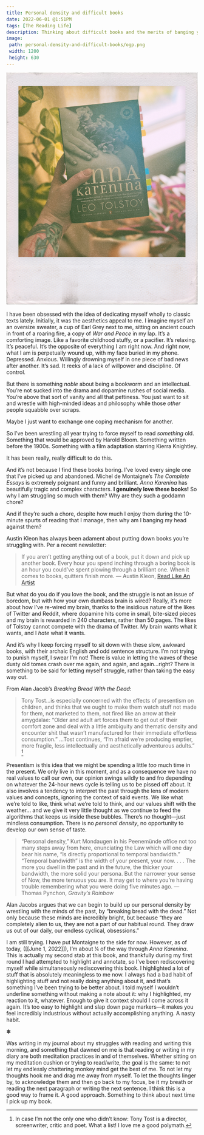 ```yaml
---
title: Personal density and difficult books
date: 2022-06-01 @1:51PM
tags: [The Reading Life]
description: Thinking about difficult books and the merits of banging your head against them repeatedly.
image:
 path: personal-density-and-difficult-books/ogp.png
 width: 1200
 height: 630
---
```

![The author's pale, tattooed arm holding a copy of Tolstoy's "Anna Karenina." There are various houseplants in the background, threatening to overtake the home](anna-karenina.jpg)

I have been obsessed with the idea of dedicating myself wholly to classic texts lately. Initially, it was the aesthetics appeal to me. I imagine myself an an oversize sweater, a cup of Earl Grey next to me, sitting on ancient couch in front of a roaring fire, a copy of _War and Peace_ in my lap. It’s a comforting image. Like a favorite childhood stuffy, or a pacifier. It’s relaxing. It’s peaceful. It’s the opposite of everything I am right now. And right now, what I am is perpetually wound up, with my face buried in my phone. Depressed. Anxious. Willingly drowning myself in one piece of bad news after another. It’s sad. It reeks of a lack of willpower and discipline. Of control.

But there is something _noble_ about being a bookworm and an intellectual. You’re not sucked into the drama and dopamine rushes of social media. You’re above that sort of vanity and all that pettiness. You just want to sit and wrestle with high-minded ideas and philosophy while those _other_ people squabble over scraps.  

Maybe I just want to exchange one coping mechanism for another. 

So I’ve been wrestling all year trying to force myself to read _something_ old. Something that would be approved by Harold Bloom. Something written before the 1900s. Something with a film adaptation starring Kierra Knightley. 

It has been really, really difficult to do this. 

And it’s not because I find these books boring. I’ve loved every single one that I’ve picked up and abandoned. Michel de Montaigne’s _The Complete Essays_ is extremely poignant and funny and brilliant. _Anna Karenina_ has beautifully tragic and complex characters. **I genuinely love these books!** So why I am struggling so much with them? Why are they such a goddamn chore? 

And if they’re such a chore, despite how much I enjoy them during the 10-minute spurts of reading that I manage, then why am I banging my head against them?

Austin Kleon has always been adament about putting down books you’re struggling with. Per a recent newsletter:

> If you aren’t getting anything out of a book, put it down and pick up another book. Every hour you spend inching through a boring book is an hour you could’ve spent plowing through a brilliant one.
> When it comes to books, quitters finish more. — Austin Kleon, [Read Like An Artist](https://austinkleon.substack.com/p/how-to-read-like-an-artist)

But what do you do if you love the book, and the struggle is not an issue of boredom, but with how your own dumbass brain is wired? Really, it’s more about how I’ve re-wired my brain, thanks to the insidious nature of the likes of Twitter and Reddit, where dopamine hits come in small, bite-sized pieces and my brain is rewarded in 240 characters, rather than 50 pages. The likes of Tolstoy cannot compete with the drama of Twitter. My brain wants what it wants, and I _hate_ what it wants. 

And it’s why I keep forcing myself to sit down with these slow, awkward books, with their archaic English and odd sentence structure. I’m not trying to punish myself, I swear I’m not! There is value in letting the waves of these dusty old tomes crash over me again, and again, and again…right? There is something to be said for letting myself struggle, rather than taking the easy way out. 

From Alan Jacob’s _Breaking Bread With the Dead_:

> Tony Tost…is especially concerned with the effects of presentism on children, and thinks that we ought to make them watch stuff not made for them, not marketed to them, not fired like an arrow at their amygdalae: “Older and adult art forces them to get out of their comfort zone and deal with a little ambiguity and thematic density and encounter shit that wasn’t manufactured for their immediate effortless consumption.”
> …Tost continues, “I’m afraid we’re producing emptier, more fragile, less intellectually and aesthetically adventurous adults.” [^1]

Presentism is this idea that we might be spending a little _too_ much time in the present. We only live in this moment, and as a consequence we have no real values to call our own, our opinion swings wildly to and fro depending on whatever the 24-hour news cycle is telling us to be pissed off about. It also involves a tendency to interpret the past through the lens of modern values and concepts, ignoring the context of said events. We like what we’re told to like, think what we’re told to think, and our values shift with the weather… and we give it very little thought as we continue to feed the algorithms that keeps us inside these bubbles. There’s no thought—just mindless consumption.  There is no _personal density_, no opportunity to develop our own sense of taste. 

> “Personal density,” Kurt Mondaugen in his Peenemünde office not too many steps away from here, enunciating the Law which will one day bear his name, “is directly proportional to temporal bandwidth.” “Temporal bandwidth” is the width of your present, your now. . . . The more you dwell in the past and in the future, the thicker your bandwidth, the more solid your persona. But the narrower your sense of Now, the more tenuous you are. It may get to where you’re having trouble remembering what you were doing five minutes ago. — Thomas Pynchon, _Gravity’s Rainbow_

Alan Jacobs argues that we can begin to build up our personal density by wrestling with the minds of the past, by “breaking bread with the dead.” Not only because these minds are incredibly bright, but because “they are completely alien to us, they are not a part of our habitual round. They draw us out of our daily, our endless cyclical,  obsessions.” 

I am still trying. I have put Montaigne to the side for now. However, as of today, ([[June 1, 2022]]), I’m about ¼ of the way through _Anna Karenina_. This is actually my second stab at this book, and thankfully during my first round I had attempted to highlight and annotate, so I’ve been rediscovering myself while simultaneously rediscovering this book. I highlighted a lot of stuff that is absolutely meaningless to me now. I always had a bad habit of highlighting stuff and not really doing anything about it, and that’s something I’ve been trying to be better about. I told myself I wouldn’t underline something without making a note about it: why I highlighted, my reaction to it, whatever. Enough to give it context should I come across it again. It’s too easy to highlight and slap down page markers—it makes you feel incredibly industrious without actually accomplishing anything. A nasty habit. 

✽

Was writing in my journal about my struggles with reading and writing this morning, and something that dawned on me is that reading or writing in my diary are both meditation practices in and of themselves. Whether sitting on my meditation cushion or trying to read/write, the goal is the same: to not let my endlessly chattering monkey mind get the best of me. To not let my thoughts hook me and drag me away from myself. To let the thoughts linger by, to acknowledge them and then go back to my focus, be it my breath or reading the next paragraph or writing the next sentence. I think this is a good way to frame it. A good approach. Something to think about next time I pick up my book.

[^1]:  In case I’m not the only one who didn’t know: Tony Tost is a director, screenwriter, critic and poet. What a list! I love me a good polymath.